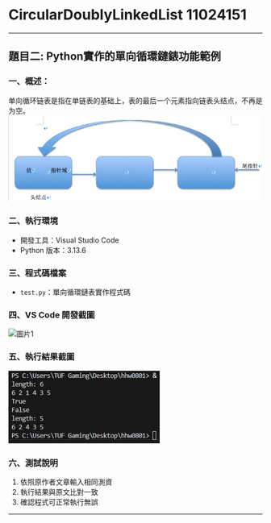 # CircularDoublyLinkedList 11024151
---

## 題目二: Python實作的單向循環鏈錶功能範例
### 一、概述：
单向循环链表是指在单链表的基础上，表的最后一个元素指向链表头结点，不再是为空。
![執行結果](hww001.png)
### 二、執行環境  
- 開發工具：Visual Studio Code  
- Python 版本：3.13.6

### 三、程式碼檔案  
- `test.py`：單向循環鏈表實作程式碼

### 四、VS Code 開發截圖  
![圖片1](圖片1.png)

### 五、執行結果截圖  
![執行結果](執行結果.png)

### 六、測試說明  
1. 依照原作者文章輸入相同測資  
2. 執行結果與原文比對一致  
3. 確認程式可正常執行無誤

---
